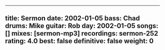 
---
title: Sermon
date: 2002-01-05
bass:	Chad
drums:	Mike
guitar:	Rob
day: 2002-01-05
songs: []
mixes: [sermon-mp3]
recordings: sermon-252
rating: 4.0
best: false
definitive: false
weight: 0
---
